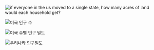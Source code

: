 
![if everyone in the us moved to a single state, how many acres of land would each household get?](https://github.com/dain-son/viz_challenge/assets/68219415/7688b008-7431-4f31-b3ed-f0d1d793141a)

![미국 인구 수](https://github.com/dain-son/viz_challenge/assets/68219415/5a5dee19-392d-400f-bc4f-475450c8e0f2)

![미국 주별 인구 밀도](https://github.com/dain-son/viz_challenge/assets/68219415/7eb6ff02-e709-4161-87b0-c8d5f63268d7)

![우리나라 인구밀도](https://github.com/dain-son/viz_challenge/assets/68219415/d3dd1245-4140-4c70-b1af-ff7ae172db88)
